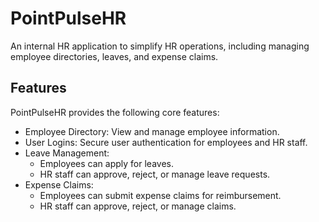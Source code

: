 # PointPulseHR
An internal HR application to simplify HR operations, including managing employee directories, leaves, and expense claims.

## Features
PointPulseHR provides the following core features:

- Employee Directory: View and manage employee information.
- User Logins: Secure user authentication for employees and HR staff.
- Leave Management:
  - Employees can apply for leaves.
  - HR staff can approve, reject, or manage leave requests.
- Expense Claims:
  - Employees can submit expense claims for reimbursement.
  - HR staff can approve, reject, or manage claims.
